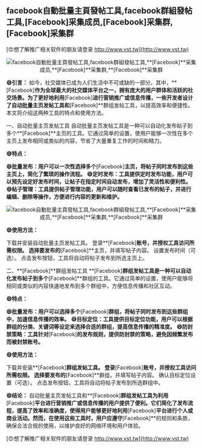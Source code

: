 ## **facebook自動批量主頁發帖工具,facebook群組發帖工具,**[Facebook]**采集成员,**[Facebook]**采集群,**[Facebook]**采集群**

[😍想了解推广相关软件的朋友请登录 http://www.vst.tw](http://www.vst.tw)

 <center><img src="https://vst.tw/MP4/tuiguang/png/7.png" alt="facebook自動批量主頁發帖工具,facebook群組發帖工具,**[Facebook]**采集成员,**[Facebook]**采集群,**[Facebook]**采集群"></center>

**😄引言：**
如今，社交媒体已成为人们生活中不可或缺的一部分。其中，**[Facebook]**作为全球最大的社交媒体平台之一，拥有庞大的用户群体和活跃的社交场景。为了更好地利用**[Facebook]**进行营销推广或信息传播，一些开发者设计了自动批量主页发帖工具和**[Facebook]**群组发帖工具，以提高效率和便捷性。本文将介绍这两种工具的特点和使用方法。

一、自动批量主页发帖工具
自动批量主页发帖工具是一种可以自动化发布帖子到多个**[Facebook]**主页的工具。它通过简单的设置，使用户能够一次性在多个主页上发布相同或类似的内容，节省了大量重复工作的时间和精力。

**😄特点：**

**😄批量发布：用户可以一次性选择多个**[Facebook]**主页，将帖子同时发布到这些主页上，简化了繁琐的操作流程。**
**😄定时发布：工具提供定时发布功能，用户可以预先设定好发布时间，让帖子在指定时间自动发布，增加了灵活性和便利性。**
**😄帖子管理：工具提供帖子管理功能，用户可以随时查看已发布的帖子，并进行编辑、删除等操作，方便进行内容的更新和维护。**

 <center><img src="https://vst.tw/MP4/tuiguang/png/4.png" alt="facebook自動批量主頁發帖工具,facebook群組發帖工具,**[Facebook]**采集成员,**[Facebook]**采集群,**[Facebook]**采集群"></center>

**😄使用方法：**

下载并安装自动批量主页发帖工具。
登录**[Facebook]**账号，并授权工具访问所需权限。
选择要发布的**[Facebook]**主页，并填写帖子内容。
设置发布时间（可选）。
点击发布按钮，工具将自动将帖子发布到所选主页上。

二、**[Facebook]**群组发帖工具
**[Facebook]**群组发帖工具是一种可以自动化发布帖子到多个**[Facebook]**群组的工具。它通过简单的设置，使用户能够将相同或类似的内容快速地发布到多个群组中，方便信息传播和社区互动。

**😄特点：**

**😄批量发布：用户可以选择多个**[Facebook]**群组，将帖子同时发布到这些群组中，加速信息传播的效率。**
**😄目标定位：工具提供目标定位功能，用户可以根据群组的分类、关键词等设定来选择合适的群组，提高信息传播的精准度。**
**😄防封禁策略：工具针对**[Facebook]**的发布规则，提供防封禁的策略，避免因频繁发布而被封禁账号。**

**😄使用方法：**

下载并安装**[Facebook]**群组发帖工具。
登录**[Facebook]**账号，并授权工具访问所需权限。
选择要发布的**[Facebook]**群组，并填写帖子内容。
确认目标定位设置（可选）。
点击发布按钮，工具将自动将帖子发布到所选群组中。

**😄结论：**
自动批量主页发帖工具和**[Facebook]**群组发帖工具为利用**[Facebook]**平台进行营销推广或信息传播的用户提供了便利。它们简化了发布流程，提高了效率和准确度，使得用户能够更好地利用**[Facebook]**平台进行个人或商业活动。然而，在使用这些工具时，用户应遵守**[Facebook]**的规则和条款，确保合法合规的使用，以维护良好的网络环境和用户体验。

[😍想了解推广相关软件的朋友请登录 http://www.vst.tw](http://www.vst.tw)




